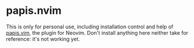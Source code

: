 # papis.nvim

This is only for personal use, including installation control and help of [papis.vim](https://github.com/jghauser/papis.nvim), the plugin for Neovim. Don't install anything here neither take for reference: it's not working yet.
